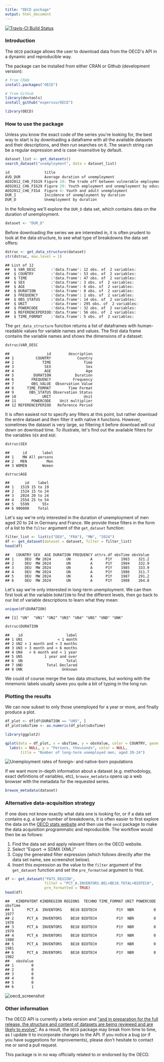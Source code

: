 ```yaml
---
title: "OECD package"
output: html_document
---
```


[![Travis-CI Build Status](https://travis-ci.org/expersso/OECD.svg?branch=master)](https://travis-ci.org/expersso/OECD)



### Introduction

The `OECD` package allows the user to download data from the OECD's API in a
dynamic and reproducible way.

The package can be installed from either CRAN or Github (development version):


```r
# from CRAN
install.packages("OECD")

# from Github
library(devtools)
install_github("expersso/OECD")

library(OECD)
```

### How to use the package

Unless you know the exact code of the series you're looking for, the best way to
start is by downloading a dataframe with all the available datasets and their 
descriptions, and then run searches on it. The search string can be a regular
expression and is case-insensitive by default.


```r
dataset_list <- get_datasets()
search_dataset("unemployment", data = dataset_list)
```

```r
id                title
AVD_DUR           Average duration of unemployment
AEO2012_CH6_FIG19 Figure 19: The trade off between vulnerable employment...
AEO2012_CH6_FIG29 Figure 29: Youth employment and unemployment by education...
AEO2012_CH6_FIG4  Figure 4: Youth and adult unemployment
DUR_I             Incidence of unemployment by duration
DUR_D             Unemployment by duration
```

In the following we'll explore the `DUR_D` data set, which contains data on 
the duration of unemployment.


```r
dataset <- "DUR_D"
```

Before downloading the series we are interested in, it is often prudent to look 
at the data structure, to see what type of breakdowns the data set offers:


```r
dstruc <- get_data_structure(dataset)
str(dstruc, max.level = 1)
```

```
## List of 12
##  $ VAR_DESC       :'data.frame':	12 obs. of  2 variables:
##  $ COUNTRY        :'data.frame':	53 obs. of  2 variables:
##  $ TIME           :'data.frame':	47 obs. of  2 variables:
##  $ SEX            :'data.frame':	3 obs. of  2 variables:
##  $ AGE            :'data.frame':	6 obs. of  2 variables:
##  $ DURATION       :'data.frame':	8 obs. of  2 variables:
##  $ FREQUENCY      :'data.frame':	1 obs. of  2 variables:
##  $ OBS_STATUS     :'data.frame':	14 obs. of  2 variables:
##  $ UNIT           :'data.frame':	295 obs. of  2 variables:
##  $ POWERCODE      :'data.frame':	32 obs. of  2 variables:
##  $ REFERENCEPERIOD:'data.frame':	56 obs. of  2 variables:
##  $ TIME_FORMAT    :'data.frame':	5 obs. of  2 variables:
```

The `get_data_structure` function returns a list of dataframes with
human-readable values for variable names and values. The first data frame
contains the variable names and shows the dimensions of a dataset:


```r
dstruc$VAR_DESC
```

```
##                 id        description
## 1          COUNTRY            Country
## 2             TIME               Time
## 3              SEX                Sex
## 4              AGE                Age
## 5         DURATION           Duration
## 6        FREQUENCY          Frequency
## 7        OBS_VALUE  Observation Value
## 8      TIME_FORMAT        Time Format
## 9       OBS_STATUS Observation Status
## 10            UNIT               Unit
## 11       POWERCODE    Unit multiplier
## 12 REFERENCEPERIOD   Reference Period
```

It is often easiest not to specify any filters at this point, but rather
download the entire dataset and then filter it with native `R` functions.
However, sometimes the dataset is very large, so filtering it before download
will cut down on download time. To illustrate, let's find out the available
filters for the variables `SEX` and `AGE`:


```r
dstruc$SEX
```

```
##      id       label
## 1    MW All persons
## 2   MEN         Men
## 3 WOMEN       Women
```

```r
dstruc$AGE
```

```
##       id    label
## 1   1519 15 to 19
## 2   1524 15 to 24
## 3   2024 20 to 24
## 4   2554 25 to 54
## 5   5599      55+
## 6 900000    Total
```

Let's say we're only interested in the duration of unemployment of men aged 20
to 24 in Germany and France. We provide these filters in the form of a list to 
the `filter` argument of the `get_dataset` function:


```r
filter_list <- list(c("DEU", "FRA"), "MW", "2024")
df <- get_dataset(dataset = dataset, filter = filter_list)
head(df)
```

```
##   COUNTRY SEX  AGE DURATION FREQUENCY attrs.df obsTime obsValue
## 1     DEU  MW 2024       UN         A      P1Y    1983    321.2
## 2     DEU  MW 2024       UN         A      P1Y    1984    332.9
## 3     DEU  MW 2024       UN         A      P1Y    1985    333.9
## 4     DEU  MW 2024       UN         A      P1Y    1986    311.7
## 5     DEU  MW 2024       UN         A      P1Y    1987    291.2
## 6     DEU  MW 2024       UN         A      P1Y    1988    264.8
```

Let's say we're only interested in long-term unemployment. We can then first
look at the variable `DURATION` to find the different levels, then go back to
our list of variable descriptions to learn what they mean:


```r
unique(df$DURATION)
```

```
## [1] "UN"  "UN1" "UN2" "UN3" "UN4" "UN5" "UND" "UNK"
```

```r
dstruc$DURATION
```

```
##    id                    label
## 1 UN1                < 1 month
## 2 UN2 > 1 month and < 3 months
## 3 UN3 > 3 month and < 6 months
## 4 UN4   > 6 month and < 1 year
## 5 UN5          1 year and over
## 6  UN                    Total
## 7 UND           Total Declared
## 8 UNK                  Unknown
```

We could of course merge the two data structures, but working with the mnemonic
labels usually saves you quite a bit of typing in the long run.

### Plotting the results

We can now subset to only those unemployed for a year or more, and finally
produce a plot.


```r
df_plot <- df[df$DURATION == "UN5", ]
df_plot$obsTime <- as.numeric(df_plot$obsTime)

library(ggplot2)

qplot(data = df_plot, x = obsTime, y = obsValue, color = COUNTRY, geom = "line") +
  labs(x = NULL, y = "Persons, thousands", color = NULL,
       title = "Number of long-term unemployed men, aged 20-24")
```

![Unemployment rates of foreign- and native-born populations](plot-1.png) 

If we want more in-depth information about a dataset (e.g. methodology, exact
definitions of variables, etc), `browse_metadata` opens up a web
browser with the metadata for the requested series.


```r
browse_metadata(dataset)
```

### Alternative data-acquisition strategy

If one does not know exactly what data one is looking for, or if a data set 
contains e.g. a large number of breakdowns, it is often easier to first explore 
the data on the [OECD stats website](http://stats.oecd.org) and then use the
`oecd` package to make the data acquisition programmatic and reproducible. The
workflow would then be as follows:

1. Find the data set and apply relevant filters on the OECD website.
1. Select "Export -> SDMX (XML)"
1. Copy the generated filter expression (which follows directly after the data set name, 
see screenshot below).
1. Insert this expression as the value to the `filter` argument of the `get_dataset` 
function and set the `pre_formatted` argument to `TRUE`.


```r
df <- get_dataset("PATS_REGION",
                  filter = "PCT_A.INVENTORS.BEL+BE10.TOTAL+BIOTECH", 
                  pre_formatted = TRUE)
head(df)
```

```
##   KINDPATENT KINDREGION REGIONS  TECHNO TIME_FORMAT UNIT POWERCODE obsTime
## 1      PCT_A  INVENTORS    BE10 BIOTECH         P1Y  NBR         0    1977
## 2      PCT_A  INVENTORS    BE10 BIOTECH         P1Y  NBR         0    1978
## 3      PCT_A  INVENTORS    BE10 BIOTECH         P1Y  NBR         0    1979
## 4      PCT_A  INVENTORS    BE10 BIOTECH         P1Y  NBR         0    1980
## 5      PCT_A  INVENTORS    BE10 BIOTECH         P1Y  NBR         0    1981
## 6      PCT_A  INVENTORS    BE10 BIOTECH         P1Y  NBR         0    1982
##   obsValue
## 1        0
## 2        0
## 3        0
## 4        0
## 5        0
## 6        1
```

![oecd_screenshot](vignettes/figures/oecd.png)

### Other information

The OECD API is currently a beta version and ["and in preparation for the full
release, the structure and content of datasets are being reviewed and are likely
to evolve"](http://stats.oecd.org/OpenDataAPI/index.htm). As a result, the
`OECD` package may break from time to time, as I update it to incorporate 
changes to the API. If you notice a bug (or if you have suggestions for 
improvements), please don't hesitate to contact me or send a pull request.

This package is in no way officially related to or endorsed by the OECD.
